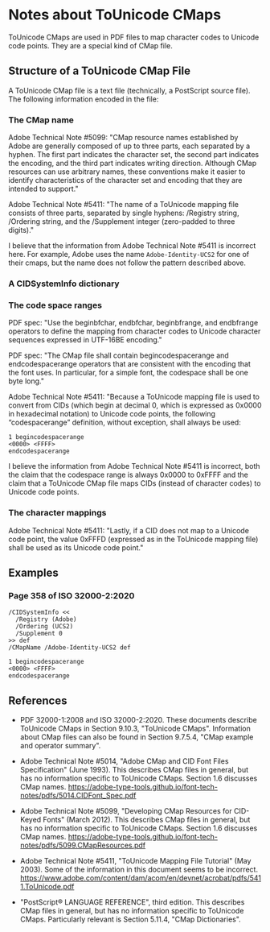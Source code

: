 # Notes about ToUnicode CMaps

ToUnicode CMaps are used in PDF files to map character codes to Unicode
code points.  They are a special kind of CMap file.

## Structure of a ToUnicode CMap File

A ToUnicode CMap file is a text file (technically, a PostScript source file).
The following information encoded in the file:

### The CMap name

Adobe Technical Note #5099: "CMap resource names established by Adobe are
generally composed of up to three parts, each separated by a hyphen. The first
part indicates the character set, the second part indicates the encoding, and
the third part indicates writing direction. Although CMap resources can use
arbitrary names, these conventions make it easier to identify characteristics
of the character set and encoding that they are intended to support."

Adobe Technical Note #5411: "The name of a ToUnicode mapping file consists of
three parts, separated by single hyphens: /Registry string, /Ordering string,
and the /Supplement integer (zero-padded to three digits)."

I believe that the information from Adobe Technical Note #5411 is incorrect
here.  For example, Adobe uses the name `Adobe-Identity-UCS2` for one of
their cmaps, but the name does not follow the pattern described above.

### A CIDSystemInfo dictionary

### The code space ranges

PDF spec: "Use the beginbfchar, endbfchar, beginbfrange, and endbfrange
operators to define the mapping from character codes to Unicode character
sequences expressed in UTF-16BE encoding."

PDF spec: "The CMap file shall contain begincodespacerange and endcodespacerange
operators that are consistent with the encoding that the font uses. In
particular, for a simple font, the codespace shall be one byte long."

Adobe Technical Note #5411: "Because a ToUnicode mapping file is used to
convert from CIDs (which begin at decimal 0, which is expressed as 0x0000 in
hexadecimal notation) to Unicode code points, the following “codespacerange”
definition, without exception, shall always be used:

```
1 begincodespacerange
<0000> <FFFF>
endcodespacerange
```

I believe the information from Adobe Technical Note #5411 is incorrect,
both the claim that the codespace range is always 0x0000 to 0xFFFF and
the claim that a ToUnicode CMap file maps CIDs (instead of character codes) to Unicode code points.

### The character mappings

Adobe Technical Note #5411: "Lastly, if a CID does not map to a Unicode code
point, the value 0xFFFD (expressed as <FFFD> in the ToUnicode mapping file)
shall be used as its Unicode code point."

## Examples

### Page 358 of ISO 32000-2:2020

```
/CIDSystemInfo <<
  /Registry (Adobe)
  /Ordering (UCS2)
  /Supplement 0
>> def
/CMapName /Adobe-Identity-UCS2 def

1 begincodespacerange
<0000> <FFFF>
endcodespacerange
```

## References

- PDF 32000-1:2008 and ISO 32000-2:2020.
  These documents describe ToUnicode CMaps in Section 9.10.3, "ToUnicode CMaps".
  Information about CMap files can also be found in Section 9.7.5.4, "CMap example and operator summary".

- Adobe Technical Note #5014, "Adobe CMap and CID Font Files Specification" (June 1993).
  This describes CMap files in general, but has no information specific to ToUnicode CMaps.
  Section 1.6 discusses CMap names.
  https://adobe-type-tools.github.io/font-tech-notes/pdfs/5014.CIDFont_Spec.pdf

- Adobe Technical Note #5099, "Developing CMap Resources for CID-Keyed Fonts" (March 2012).
  This describes CMap files in general, but has no information specific to ToUnicode CMaps.
  Section 1.6 discusses CMap names.
  https://adobe-type-tools.github.io/font-tech-notes/pdfs/5099.CMapResources.pdf

- Adobe Technical Note #5411, "ToUnicode Mapping File Tutorial" (May 2003).
  Some of the information in this document seems to be incorrect.
  https://www.adobe.com/content/dam/acom/en/devnet/acrobat/pdfs/5411.ToUnicode.pdf

- "PostScript® LANGUAGE REFERENCE", third edition.
  This describes CMap files in general, but has no information specific to ToUnicode CMaps.
  Particularly relevant is Section 5.11.4, "CMap Dictionaries".
